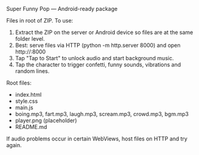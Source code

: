 Super Funny Pop — Android-ready package

Files in root of ZIP. To use:
1. Extract the ZIP on the server or Android device so files are at the same folder level.
2. Best: serve files via HTTP (python -m http.server 8000) and open http://<ip>:8000
3. Tap "Tap to Start" to unlock audio and start background music.
4. Tap the character to trigger confetti, funny sounds, vibrations and random lines.

Root files:
- index.html
- style.css
- main.js
- boing.mp3, fart.mp3, laugh.mp3, scream.mp3, crowd.mp3, bgm.mp3
- player.png (placeholder)
- README.md

If audio problems occur in certain WebViews, host files on HTTP and try again.
